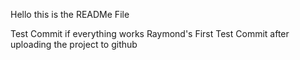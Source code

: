 Hello this is the READMe File

Test Commit if everything works
Raymond's First Test Commit after uploading the project to github